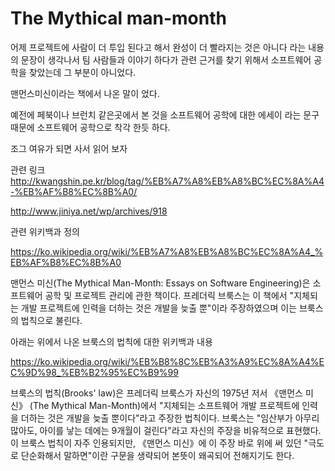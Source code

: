 # The Mythical man-month 

어제 프로젝트에 사람이 더 투입 된다고 해서 완성이 더 빨라지는 것은 아니다 라는 내용의 문장이 생각나서 팀 사람들과 이야기 하다가 관련 근거를 찾기 위해서 소프트웨어 공학을 찾았는데 그 부분이 아니었다.

맨먼스미신이라는 책에서 나온 말이 었다. 

예전에 페북이나 브런치 같은곳에서 본 것을 소프트웨어 공학에 대한 에세이 라는 문구 때문에 소프트웨어 공학으로 착각 한듯 하다.

조그 여유가 되면 사서 읽어 보자 

관련 링크 
http://kwangshin.pe.kr/blog/tag/%EB%A7%A8%EB%A8%BC%EC%8A%A4-%EB%AF%B8%EC%8B%A0/

http://www.jiniya.net/wp/archives/918



관련 위키백과 정의 

https://ko.wikipedia.org/wiki/%EB%A7%A8%EB%A8%BC%EC%8A%A4_%EB%AF%B8%EC%8B%A0

맨먼스 미신(The Mythical Man-Month: Essays on Software Engineering)은 소프트웨어 공학 및 프로젝트 관리에 관한 책이다. 프레더릭 브룩스는 이 책에서 "지체되는 개발 프로젝트에 인력을 더하는 것은 개발을 늦출 뿐"이라 주장하였으며 이는 브룩스의 법칙으로 불린다.

아래는 위에서 나온 브룩스의 법칙에 대한 위키백과 내용 

https://ko.wikipedia.org/wiki/%EB%B8%8C%EB%A3%A9%EC%8A%A4%EC%9D%98_%EB%B2%95%EC%B9%99

브룩스의 법칙(Brooks' law)은 프레더릭 브룩스가 자신의 1975년 저서 《맨먼스 미신》 (The Mythical Man-Month)에서 "지체되는 소프트웨어 개발 프로젝트에 인력을 더하는 것은 개발을 늦출 뿐이다"라고 주장한 법칙이다. 브룩스는 "임산부가 아무리 많아도, 아이를 낳는 데에는 9개월이 걸린다"라고 자신의 주장을 비유적으로 표현했다. 이 브룩스 법칙이 자주 인용되지만, 《맨먼스 미신》에 이 주장 바로 위에 써 있던 "극도로 단순화해서 말하면"이란 구문을 생략되어 본뜻이 왜곡되어 전해지기도 한다.